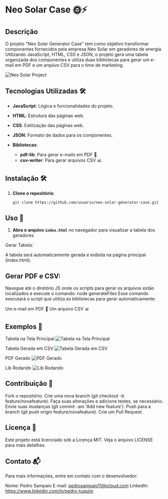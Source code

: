 # Neo Solar Case 🌞⚡

## Descrição

O projeto "Neo Solar Generator Case" tem como objetivo transformar componentes fornecidos pela empresa Neo Solar em geradores de energia. Utilizando JavaScript, HTML, CSS e JSON, o projeto gera uma tabela organizada dos componentes e utiliza duas bibliotecas para gerar um e-mail em PDF e um arquivo CSV para o time de marketing.

![Neo Solar Project](https://via.placeholder.com/800x400.png?text=Neo+Solar+Project)

## Tecnologias Utilizadas 🛠️

- **JavaScript**: Lógica e funcionalidades do projeto.
- **HTML**: Estrutura das páginas web.
- **CSS**: Estilização das páginas web.
- **JSON**: Formato de dados para os componentes.

- **Bibliotecas**:
  - **pdf-lib**: Para gerar e-mails em PDF 📄.
  - **csv-writer**: Para gerar arquivos CSV 📊.

## Instalação 🛠️

1. **Clone o repositório**:

   ```bash
   git clone https://github.com/usuario/neo-solar-generator-case.git


## Uso 🚀
1. **Abra o arquivo `index.html`** no navegador para visualizar a tabela dos geradores 

Gerar Tabela:

A tabela será automaticamente gerada e exibida na página principal (index.html).

## Gerar PDF e CSV:

Navegue até o diretório JS onde os scripts para gerar os arquivos estão localizados e execute o comando:
node generateFiles
Esse comando executará o script que utiliza as bibliotecas para gerar automaticamente:

Um e-mail em PDF 📄
Um arquivo CSV 📊

## Exemplos 📸

Tabela na Tela Principal
![Tabela na Tela Principal](./img/Tabela.png)

Tabela Gerada em CSV
![Tabela Gerada em CSV](./img/CsvGerado.png)

PDF Gerado
![PDF Gerado](./img/EmailGerado.png)

Lib Rodando
![Lib Rodando](./img/LibRodando.png)

## Contribuição 🤝

Fork o repositório.
Crie uma nova branch (git checkout -b feature/novafeature).
Faça suas alterações e adicione testes, se necessário.
Envie suas mudanças (git commit -am 'Add new feature').
Push para a branch (git push origin feature/novafeature).
Crie um Pull Request.

## Licença 📜
Este projeto está licenciado sob a Licença MIT. Veja o arquivo LICENSE para mais detalhes.

## Contato 📬

Para mais informações, entre em contato com o desenvolvedor:

Nome: Pedro Sampaio
E-mail: pedrosampaio11@icloud.com
LinkedIn: https://www.linkedin.com/in/pedro-tuquim

